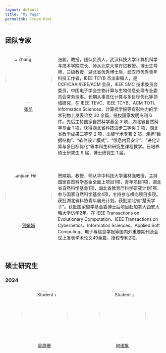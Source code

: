 ```yaml
---
layout: default
title: "My Page"
permalink: /team.html
---
```


## 团队专家
<span class='anchor' id='-Prof'></span>
<style>
.prof-gallery {
  display: flex;
  flex-wrap: wrap;
  justify-content: space-around;
}
.prof {
  display: flex;
  align-items: flex-start;
  margin: 20px 0;
  text-align: left;
}
.prof img {
  width: 150px;
  height: auto;
  border-radius: 50%;
  margin-right: 20px;
}
.prof .name {
  text-align: center; /* 名字居中显示 */
  width: 150px; /* 与图片宽度一致 */
  margin-top: 10px; /* 图片和名字之间的间距 */
}
.prof .description-container {
  display: flex;
  flex-direction: column;
}
.prof .description {
  font-size: 14px;
  margin-top: 0;
  max-width: 800px; /* 限制描述文字的最大宽度 */
}
</style>

<div class="prof-gallery">
  <div class="prof">
    <div>
      <img src="images/ZK.jpg" alt="Kai Zhang">
      <p class="name"><a href="http://jsjkx.wust.edu.cn/info/1021/33762.htm" target="_blank">张凯</a></p>
    </div>
    <div class="description-container">
      <p class="description">张凯，教授，团队负责人，武汉科技大学计算机科学与技术学院院长、师从北京大学许进教授。博士生导师，三级教授，湖北省优秀博士后，武汉市优秀青年科技工作者，IEEE TCYB 杰出审稿人，是 CCF/CAAI/IEEE/ACM 会员，IEEE SMC 技术委员会委员，中国电子学会生物计算与生物信息处理专业委员会常务理事。长期从事进化计算与多目标优化等领域研究，在 IEEE TEVC、IEEE TCYB、ACM TOTI、Information Sciences、计算机学报等有影响力的学术刊物上发表论文 30 余篇，授权国家发明专利 6 件。先后主持国家自然科学基金 3 项，湖北省自然科学基金 1 项，获得湖北省科技进步三等奖 2 项，湖北省教学成果二等奖 2 项，出版学术专著 2 部。承担“数据结构”、“软件设计模式”、“信息内容安全”、“进化计算与多目标优化”等本科生和研究生课程教学。已培养硕士研究生 9 届，博士研究生 1 届。</p>
    </div>
  </div>

  <div class="prof">
    <div>
      <img src="images/HJJ.jpg" alt="Juanjuan He">
      <p class="name"><a href="http://jsjkx.wust.edu.cn/info/1021/34182.htm" target="_blank">贺娟娟</a></p>
    </div>
    <div class="description-container">
      <p class="description">贺娟娟，教授，师从华中科技大学潘林强教授，主持国家自然科学基金全面上项目1项，青年项目1项，湖北省自然科学基金1项，湖北省教育厅科学研究计划1项，参与国家自然科学基金4项，主持参与横向项目多项。获批湖北省科协青年晨光计划。获批湖北省“楚天学子”。获批国家留学基金委博士后项目赴加拿大西安大略大学访学2年。在 IEEE Transactions on Evolutionary Computation、IEEE Transactions on Cybernetics、Information Sciences、Applied Soft Computing、电子与信息学报等国内外重要期刊及会议上发表学术论文40余篇，授权专利2项。</p>
    </div>
  </div>
</div>

## 硕士研究生

### 2024

<style>
.student-gallery {
  display: flex;
  flex-wrap: wrap;
  justify-content: space-around;
}
.student {
  margin: 10px;
  text-align: center;
}
.student img {
  width: 150px;
  height: auto;
  border-radius: 50%;
}
</style>

<div class="student-gallery">
  <div class="student">
    <img src="images/WPS.jpg" alt="Student 1">
    <p><a href="https://github.com/JaywayXu/PingShanWu" target="_blank">吴屏珊</a></p>
  </div>
  <div class="student">
    <img src="images/HNP.jpg" alt="Student 2">
    <p><a href="https://github.com/JaywayXu/NuopiaoHe" target="_blank">何诺飘</a></p>
  </div>
  <!-- 根据需要添加更多学生 -->
</div>